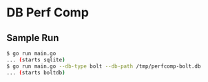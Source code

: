 # DB Perf Comp

## Sample Run

```bash
$ go run main.go
... (starts sqlite)
$ go run main.go --db-type bolt --db-path /tmp/perfcomp-bolt.db
... (starts boltdb)
```
